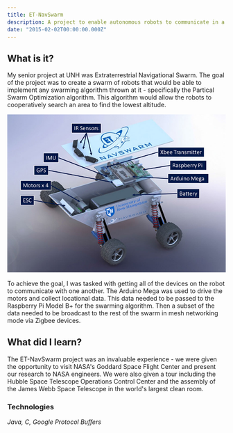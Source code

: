```yaml
---
title: ET-NavSwarm
description: A project to enable autonomous robots to communicate in a swarm.
date: "2015-02-02T00:00:00.000Z"
---
```


## What is it?

My senior project at UNH was Extraterrestrial Navigational Swarm. The goal of the project was to create a swarm of robots that would be able to implement any swarming algorithm thrown at it - specifically the Partical Swarm Optimization algorithm. This algorithm would allow the robots to cooperatively search an area to find the lowest altitude.

![A rendering of an ET-NavSwarm robot.](./et-navswarm.jpg)

To achieve the goal, I was tasked with getting all of the devices on the robot to communicate with one another. The Arduino Mega was used to drive the motors and collect locational data. This data needed to be passed to the Raspberry Pi Model B+ for the swarming algorithm. Then a subset of the data needed to be broadcast to the rest of the swarm in mesh networking mode via Zigbee devices.

## What did I learn?

The ET-NavSwarm project was an invaluable experience - we were given the opportunity to visit NASA's Goddard Space Flight Center and present our research to NASA engineers. We were also given a tour including the Hubble Space Telescope Operations Control Center and the assembly of the James Webb Space Telescope in the world's largest clean room.

### Technologies

_Java, C, Google Protocol Buffers_